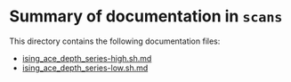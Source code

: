 # Summary of documentation in `scans`

This directory contains the following documentation files:

- [ising_ace_depth_series-high.sh.md](ising_ace_depth_series-high.sh.md)
- [ising_ace_depth_series-low.sh.md](ising_ace_depth_series-low.sh.md)
